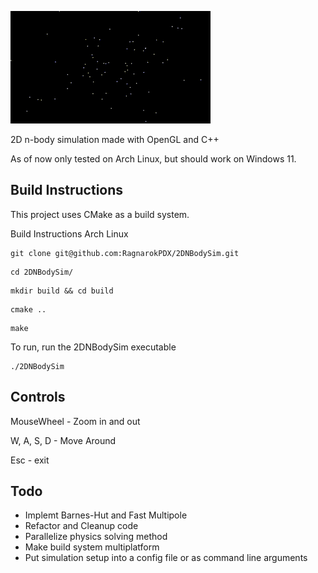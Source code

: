 ![til](/res/output.gif)

2D n-body simulation made with OpenGL and C++

As of now only tested on Arch Linux, but should work on Windows 11.

## Build Instructions

This project uses CMake as a build system.

Build Instructions Arch Linux
```
git clone git@github.com:RagnarokPDX/2DNBodySim.git
```
```
cd 2DNBodySim/
```
```
mkdir build && cd build
```
```
cmake ..
```
```
make
```
To run, run the 2DNBodySim executable
```
./2DNBodySim
```

## Controls

MouseWheel - Zoom in and out 

W, A, S, D - Move Around

Esc - exit

## Todo

- Implemt Barnes-Hut and Fast Multipole
- Refactor and Cleanup code
- Parallelize physics solving method
- Make build system multiplatform
- Put simulation setup into a config file or as command line arguments













